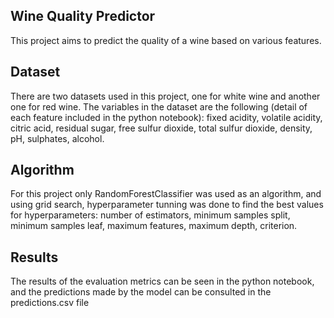 ## Wine Quality Predictor
This project aims to predict the quality of a wine based on various features.
## Dataset
There are two datasets used in this project, one for white wine and another one for red wine. The variables in the dataset are the following (detail of each feature included in the python notebook): fixed acidity, volatile acidity, citric acid, residual sugar, free sulfur dioxide, total sulfur dioxide, density, pH, sulphates, alcohol. 
## Algorithm
For this project only RandomForestClassifier was used as an algorithm, and using grid search, hyperparameter tunning was done to find the best values for hyperparameters: number of estimators, minimum samples split, minimum samples leaf, maximum features, maximum depth, criterion.
## Results
The results of the evaluation metrics can be seen in the python notebook, and the predictions made by the model can be consulted in the predictions.csv file
